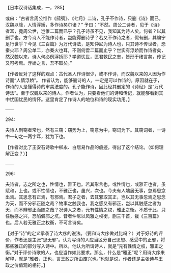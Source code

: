 【日本汉诗话集成，一，285】

或曰：“古者言周公惟作《鸱鸮》、《七月》二诗，孔子不作诗，只删《诗》而已。汉魏以降，人情浮娇，多作诗矣尔诸？”
予曰：“不然。周公二诗者，见于《诗》者耳，竟周公世，岂惟二篇而已乎？孔子诗虽不见，我知其为诗人矣。何者？以其删手也。方今诗人不能作诗者，岂能得删诗乎？若又不作诗之者，假有删，其编宁足行世乎？今见《三百篇》为万代诗法，是知仲尼为诗人也，只其诗不传世者，恐秦火耶？周公单二，亦秦火也耳，不则何啻二篇而止乎？世实有浮娇而作诗者矣，然汉魏以来，诗人何必例浮娇耶？学道忧世，匡君救民之志，皆形于绪言矣，传记又可考焉。浮娇之言，吾不取矣。”

【作者反对了这样的观点：古代圣人作诗很少，或不作诗，而汉魏以来的人因为作诗而“人情浮娇”。
作者认为，能够删诗的人，一定是可以作诗的。原因就在于，作诗的人是懂得诗的审美法度的。孔子能作诗，因此经其删定的《诗经》是“万代诗法”。至于汉魏以来的诗人，作者认为，只要看他们的诗和传记，就能够看到其中忧国忧民的情怀。这里肯定了作诗人的地位和诗的现实功用。】


——

294:

夫诗人剽窃者常也，然有三窃：窃势为上，窃意为中，窃词为下。其窃词者，一诗中一句之一两字耳，犹为下也。

【作者对比了王安石诗歌中柳永、白居易作品的痕迹，得出了这个结论。（如何理解正变？）】

——

296:

夫诗者，志之所之也，性情也，雅正也。若其形言也，或性情也，或雅正也者，虽赋和，上也。或不性情也，不雅正也，虽兴，次也。今夫有人端居无事，忽焉思念出焉。其思念有正焉，有邪焉。君子之者，去其邪取其正，岂以其无事忽焉之思念为天，而不分邪正随之哉？物事之触我也，我之感又有邪正，岂以其触感之者为天，而不辨邪正而随之哉？况诗人之者，元有性情之权，雅正之衡。不质于此，只任触感之兴，恐陷僻邪之坑。昔者仲尼以风雅之权衡，删三千首，裁《三百篇》也。后人若无雅正之权衡，不可言诗矣。

【对于“诗”的定义承袭了诗大序的说法。（要和诗大序做对比吗？）对于好诗的评价，作者还是主张“思无邪”。认为写诗的人应当区分自己思想、感受中的正邪，将那些雅正的部分写入诗中。所以，他认为所谓诗人，就是“元有性情之权，雅正之衡。”对于评价诗歌的人，也应当作如此要求。那么，什么是“雅正”呢？用诗大序来解释，就是“雅者，正也，言王政之所由废兴也。”也就是说，作者还是主张诗与王政之价值观的相符。】